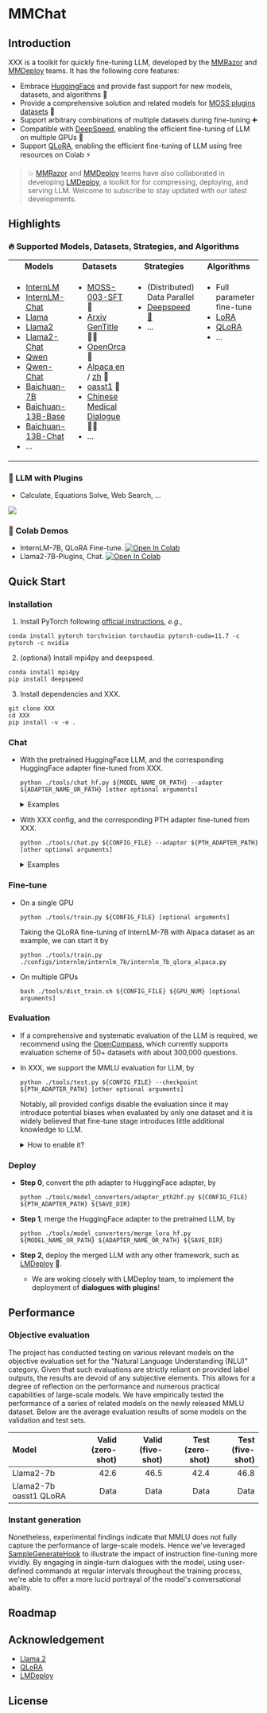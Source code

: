 # MMChat

## Introduction

XXX is a toolkit for quickly fine-tuning LLM, developed by the [MMRazor](https://github.com/open-mmlab/mmrazor) and [MMDeploy](https://github.com/open-mmlab/mmdeploy) teams. It has the following core features:

- Embrace [HuggingFace](https://huggingface.co) and provide fast support for new models, datasets, and algorithms 🤗
- Provide a comprehensive solution and related models for [MOSS plugins datasets](https://github.com/OpenLMLab/MOSS/tree/main/SFT_data) 🤖️
- Support arbitrary combinations of multiple datasets during fine-tuning ➕
- Compatible with [DeepSpeed](https://github.com/microsoft/DeepSpeed), enabling the efficient fine-tuning of LLM on multiple GPUs 🚀
- Support [QLoRA](http://arxiv.org/abs/2305.14314), enabling the efficient fine-tuning of LLM using free resources on Colab ⚡️

> 💥 [MMRazor](https://github.com/open-mmlab/mmrazor) and [MMDeploy](https://github.com/open-mmlab/mmdeploy) teams have also collaborated in developing [LMDeploy](https://github.com/InternLM/lmdeploy), a toolkit for for compressing, deploying, and serving LLM. Welcome to subscribe to stay updated with our latest developments.

## Highlights

### 🔥 Supported Models, Datasets, Strategies, and Algorithms

<table>
<tbody>
<tr align="center" valign="middle">
<td>
  <b>Models</b>
</td>
<td>
  <b>Datasets</b>
</td>
<td>
  <b>Strategies</b>
</td>
 <td>
  <b>Algorithms</b>
</td>
</tr>
<tr valign="top">
<td align="left" valign="top">
<ul>
  <li><a href="configs/internlm/internlm_7b">InternLM</a></li>
  <li><a href="configs/internlm/internlm_chat_7b">InternLM-Chat</a></li>
  <li><a href="configs/llama/llama_7b">Llama</a></li>
  <li><a href="configs/llama/llama2_7b">Llama2</a></li>
  <li><a href="configs/llama/llama2_7b_chat">Llama2-Chat</a></li>
  <li><a href="configs/qwen/qwen_7b">Qwen</a></li>
  <li><a href="configs/qwen/qwen_7b_chat">Qwen-Chat</a></li>
  <li><a href="configs/baichuan/baichuan_7b">Baichuan-7B</a></li>
  <li><a href="configs/baichuan/baichuan_13b_base">Baichuan-13B-Base</a></li>
  <li><a href="configs/baichuan/baichuan_13b_chat">Baichuan-13B-Chat</a></li>
  <li>...</li>
</ul>
</td>
<td>
<ul>
  <li><a href="configs/_base_/datasets/moss_003_sft_all.py">MOSS-003-SFT</a> 🔧</li>
  <li><a href="configs/_base_/datasets/arxiv.py">Arxiv GenTitle</a> 👨‍🎓</li>
  <li><a href="configs/_base_/datasets/open_orca.py">OpenOrca</a> 🐋</li>
  <li><a href="configs/_base_/datasets/alpaca.py">Alpaca en</a> / <a href="configs/_base_/datasets/alpaca_zh.py">zh</a> 🦙</li>
  <li><a href="configs/_base_/datasets/oasst1.py">oasst1</a> 🤖️</li>
  <li><a href="configs/_base_/datasets/cmd.py">Chinese Medical Dialogue</a> 🧑‍⚕️</li>
  <li>...</li>
</ul>
</td>
<td>
<ul>
  <li>(Distributed) Data Parallel</li>
  <li><a href="https://github.com/microsoft/DeepSpeed">Deepspeed 🚀</a></li>
  <li>...</li>
</ul>
</td>
<td>
<ul>
  <li>Full parameter fine-tune</li>
  <li><a href="http://arxiv.org/abs/2106.09685">LoRA</a></li>
  <li><a href="http://arxiv.org/abs/2305.14314">QLoRA</a></li>
  <li>...</li>
</ul>
</td>
</tr>
</tbody>
</table>

### 🔧 LLM with Plugins

- Calculate, Equations Solve, Web Search, ...

<img src="https://github.com/InternLM/lmdeploy/assets/36994684/20159556-7711-4b0d-9568-6884998ad66a">

### 🌟 Colab Demos

- InternLM-7B, QLoRA Fine-tune. [![Open In Colab](https://colab.research.google.com/assets/colab-badge.svg)](https://colab.research.google.com/drive/1yzGeYXayLomNQjLD4vC6wgUHvei3ezt4?usp=sharing)
- Llama2-7B-Plugins, Chat. [![Open In Colab](https://colab.research.google.com/assets/colab-badge.svg)](<>)

## Quick Start

### Installation

1. Install PyTorch following [official instructions](https://pytorch.org/get-started/locally/), *e.g.*,

```shell
conda install pytorch torchvision torchaudio pytorch-cuda=11.7 -c pytorch -c nvidia
```

2. (optional) Install mpi4py and deepspeed.

```shell
conda install mpi4py
pip install deepspeed
```

3. Install dependencies and XXX.

```shell
git clone XXX
cd XXX
pip install -v -e .
```

### Chat

- With the pretrained HuggingFace LLM, and the corresponding HuggingFace adapter fine-tuned from XXX.

  ```shell
  python ./tools/chat_hf.py ${MODEL_NAME_OR_PATH} --adapter ${ADAPTER_NAME_OR_PATH} [other optional arguments]
  ```

  <details>
  <summary>Examples</summary>

  - Llama-2-7B, plugins adapter,

    ```shell
    python ./tools/chat_hf.py meta-llama/Llama-2-7b --adapter XXX --bot-name Llama2 --prompt plugins --with-plugins --command-stop-word "<eoc>" --answer-stop-word "<eom>" --no-streamer
    ```

  - InternLM-7B, arxiv GenTitle adapter,

    ```shell
    python ./tools/chat_hf.py internlm/internlm-7b --adapter XXX --prompt title
    ```

  - InternLM-7B, alpaca adapter,

    ```shell
    python ./tools/chat_hf.py internlm/internlm-7b --adapter XXX --prompt alpaca
    ```

  - InternLM-7B, oasst1 adapter,

    ```shell
    python ./tools/chat_hf.py internlm/internlm-7b --adapter XXX --prompt openassistant --answer-stop-word "###"
    ```

  </details>

- With XXX config, and the corresponding PTH adapter fine-tuned from XXX.

  ```shell
  python ./tools/chat.py ${CONFIG_FILE} --adapter ${PTH_ADAPTER_PATH} [other optional arguments]
  ```

  <details>
  <summary>Examples</summary>

  - Llama-2-7B, plugins adapter,

    ```shell
    python ./tools/chat.py ./configs/llama/llama2_7b/llama2_7b_qlora_moss_sft_all.py --adapter XXX --prompt plugins --with-plugins --command-stop-word "<eoc>" --answer-stop-word "<eom>" --no-streamer
    ```

  - InternLM-7B, arxiv GenTitle adapter,

    ```shell
    python ./tools/chat.py ./configs/internlm/internlm_7b/internlm_7b_qlora_arxiv.py --adapter XXX --prompt title
    ```

  - InternLM-7B, alpaca adapter,

    ```shell
    python ./tools/chat.py ./configs/internlm/internlm_7b/internlm_7b_qlora_alpaca.py --adapter XXX --prompt alpaca
    ```

  - InternLM-7B, oasst1 adapter,

    ```shell
    python ./tools/chat.py ./configs/internlm/internlm_7b/internlm_7b_qlora_oasst1.py --adapter XXX --prompt openassistant --answer-stop-word "###"
    ```

  </details>

### Fine-tune

- On a single GPU

  ```shell
  python ./tools/train.py ${CONFIG_FILE} [optional arguments]
  ```

  Taking the QLoRA fine-tuning of InternLM-7B with Alpaca dataset as an example, we can start it by

  ```shell
  python ./tools/train.py ./configs/internlm/internlm_7b/internlm_7b_qlora_alpaca.py
  ```

- On multiple GPUs

  ```shell
  bash ./tools/dist_train.sh ${CONFIG_FILE} ${GPU_NUM} [optional arguments]
  ```

### Evaluation

- If a comprehensive and systematic evaluation of the LLM is required, we recommend using the [OpenCompass](https://github.com/InternLM/opencompass), which currently supports evaluation scheme of 50+ datasets with about 300,000 questions.

- In XXX, we support the MMLU evaluation for LLM, by

  ```
  python ./tools/test.py ${CONFIG_FILE} --checkpoint ${PTH_ADAPTER_PATH} [other optional arguments]
  ```

  Notably, all provided configs disable the evaluation since it may introduce potential biases when evaluated by only one dataset and it is widely believed that fine-tune stage introduces little additional knowledge to LLM.

  <details>
  <summary>How to enable it?</summary>

  If the evaluation is needed, user can add below lines to the original config to enable it.

  ```python
  from mmengine.config import read_base

  with read_base():
      from ..._base_.datasets.evaluation.mmlu_fs import *  # noqa: F401,F403

  test_dataloader.dataset.tokenizer = tokenizer  # noqa: F405
  test_evaluator.tokenizer = tokenizer  # noqa: F405
  ```

  </details>

### Deploy

- **Step 0**, convert the pth adapter to HuggingFace adapter, by

  ```shell
  python ./tools/model_converters/adapter_pth2hf.py ${CONFIG_FILE} ${PTH_ADAPTER_PATH} ${SAVE_DIR}
  ```

- **Step 1**, merge the HuggingFace adapter to the pretrained LLM, by

  ```shell
  python ./tools/model_converters/merge_lora_hf.py ${MODEL_NAME_OR_PATH} ${ADAPTER_NAME_OR_PATH} ${SAVE_DIR}
  ```

- **Step 2**, deploy the merged LLM with any other framework, such as [LMDeploy](https://github.com/InternLM/lmdeploy) 🚀.

  - We are woking closely with LMDeploy team, to implement the deployment of **dialogues with plugins**!

## Performance

### Objective evaluation

The project has conducted testing on various relevant models on the objective evaluation set for the "Natural Language Understanding (NLU)" category. Given that such evaluations are strictly reliant on provided label outputs, the results are devoid of any subjective elements. This allows for a degree of reflection on the performance and numerous practical capabilities of large-scale models. We have empirically tested the performance of a series of related models on the newly released MMLU dataset. Below are the average evaluation results of some models on the validation and test sets.

| Model                  | Valid (zero-shot) | Valid (five-shot) | Test (zero-shot) | Test (five-shot) |
| :--------------------- | ----------------: | ----------------: | ---------------: | ---------------: |
| Llama2-7b              |              42.6 |              46.5 |             42.4 |             46.8 |
| Llama2-7b oasst1 QLoRA |              Data |              Data |             Data |             Data |

### Instant generation

Nonetheless, experimental findings indicate that MMLU does not fully capture the performance of large-scale models. Hence we've leveraged [SampleGenerateHook](<>) to illustrate the impact of instruction fine-tuning more vividly. By engaging in single-turn dialogues with the model, using user-defined commands at regular intervals throughout the training process, we're able to offer a more lucid portrayal of the model's conversational abality.

## Roadmap

## Acknowledgement

- [Llama 2](https://github.com/facebookresearch/llama)
- [QLoRA](http://arxiv.org/abs/2305.14314)
- [LMDeploy](https://github.com/InternLM/lmdeploy)

## License
